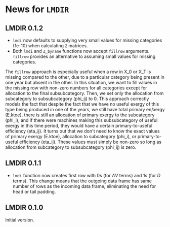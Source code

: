 # News for `LMDIR`

## LMDIR 0.1.2

* `lmdi` now defaults to supplying very small values for missing categories (1e-10)
when calculating `Z` matrices.
* Both `lmdi` and `Z_byname` functions now accept `fillrow` arguments.
`fillrow` provides an alternative to assuming small values for missing categories.

The `fillrow` approach is especially useful when a row in X_0 or X_T 
is missing compared to the other,
due to a particular category being present in one year but absent in the other.
In this situation, we want to fill values in the missing row with non-zero numbers for
all categories except for allocation to the final subsubcategory.
Then, we set only the allocation from subcategory to subsubcategory (phi_ij) to 0.
This approach correctly models the fact that
despite the fact that we have no useful exergy of this type being produced in
one of the years, we still have
total primary en/xergy (E.ktoe),
there is still an allocation of primary exergy to the subcategory (phi_i), and
if there were machines making this subsubcategory of useful exergy
in this time period, they would have a certain primary-to-useful efficiency (eta_ij).
It turns out that we don't need to know the exact values of
primary exergy (E.ktoe),
allocation to subcategory (phi_i), or
primary-to-useful efficiency (eta_ij).
These values must simply be non-zero so long as
allocation from subcategory to subsubcategory (phi_ij) is zero.


## LMDIR 0.1.1

* `lmdi` function now creates first row with 0s (for $\Delta V$ terms) and 1s (for $D$ terms).
This change means that the outgoing data frame has same number of rows as the incoming data frame,
eliminating the need for head or tail padding.


## LMDIR 0.1.0

Initial version.